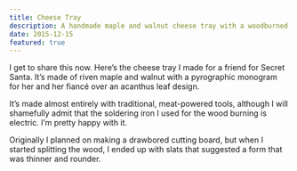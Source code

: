 ```yaml
---
title: Cheese Tray
description: A handmade maple and walnut cheese tray with a woodburned monogram.
date: 2015-12-15
featured: true
---
```

I get to share this now. Here’s the cheese tray I made for a friend for Secret Santa. It’s made of riven maple and walnut with a pyrographic monogram for her and her fiancé over an acanthus leaf design.

It’s made almost entirely with traditional, meat-powered tools, although I will shamefully admit that the soldering iron I used for the wood burning is electric. I’m pretty happy with it.

Originally I planned on making a drawbored cutting board, but when I started splitting the wood, I ended up with slats that suggested a form that was thinner and rounder.